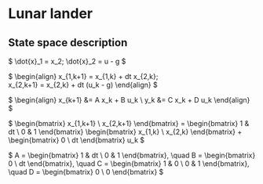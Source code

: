 # Lunar lander


## State space description

$
\dot{x}_1 = x_2; 
\dot{x}_2 = u - g
$


$
\begin{align}
x_{1,k+1} = x_{1,k} + dt x_{2,k};  
x_{2,k+1} = x_{2,k} + dt (u_k - g)
\end{align}
$



$
\begin{align}
x_{k+1} &= A x_k + B u_k \\
y_k &= C x_k + D u_k
\end{align}
$


$
\begin{bmatrix} x_{1,k+1} \\ x_{2,k+1} \end{bmatrix} =
\begin{bmatrix} 1 & dt \\ 0 & 1 \end{bmatrix} \begin{bmatrix} x_{1,k} \\ x_{2,k} \end{bmatrix} +
\begin{bmatrix} 0 \\ dt \end{bmatrix} u_k
$

$
A = \begin{bmatrix} 1 & dt \\ 0 & 1 \end{bmatrix}, \quad
B = \begin{bmatrix} 0 \\ dt \end{bmatrix}, \quad
C = \begin{bmatrix} 1 & 0 \\ 0 & 1 \end{bmatrix}, \quad
D = \begin{bmatrix} 0 \\ 0 \end{bmatrix}
$

